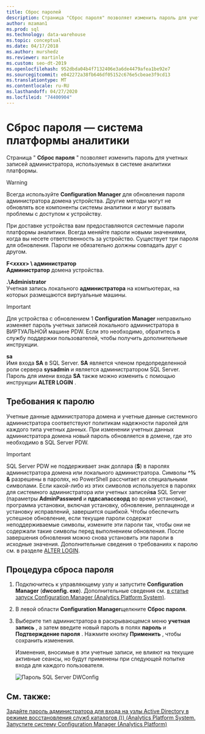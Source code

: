 ```yaml
---
title: Сброс паролей
description: Страница "Сброс пароля" позволяет изменить пароль для учетных записей администратора, используемых в системе аналитики платформы.
author: mzaman1
ms.prod: sql
ms.technology: data-warehouse
ms.topic: conceptual
ms.date: 04/17/2018
ms.author: murshedz
ms.reviewer: martinle
ms.custom: seo-dt-2019
ms.openlocfilehash: 952dbda04b4f7132406e3a6de4479afea1be92e7
ms.sourcegitcommit: e042272a38fb646df05152c676e5cbeae3f9cd13
ms.translationtype: MT
ms.contentlocale: ru-RU
ms.lasthandoff: 04/27/2020
ms.locfileid: "74400904"
---
```

# <a name="password-reset---analytics-platform-system"></a>Сброс пароля — система платформы аналитики
Страница " **Сброс пароля** " позволяет изменить пароль для учетных записей администратора, используемых в системе аналитики платформы.  
  
> [!WARNING]  
> Всегда используйте **Configuration Manager** для обновления пароля администратора домена устройства. Другие методы могут не обновлять все компоненты системы аналитики и могут вызвать проблемы с доступом к устройству.  
  
При доставке устройства вам предоставляются системные пароли платформы аналитики. Всегда меняйте пароли новыми значениями, когда вы несете ответственность за устройство. Существует три пароля для обновления. Пароли не обязательно должны совпадать друг с другом.  
  
**F<*xxxx*> \ администратор**  
**Администратор** домена устройства.  
  
**.\Administrator**  
Учетная запись локального **администратора** на компьютерах, на которых размещаются виртуальные машины.  
  
> [!IMPORTANT]  
> Для устройства с обновлением 1 **Configuration Manager** неправильно изменяет пароль учетных записей локального администратора в ВИРТУАЛЬНОЙ машине PDW. Если это необходимо, обратитесь в службу поддержки пользователей, чтобы получить дополнительные инструкции.  
  
**sa**  
Имя входа **SA** в SQL Server. **SA** является членом предопределенной роли сервера **sysadmin** и является администратором SQL Server. Пароль для имени входа **SA** также можно изменить с помощью инструкции **ALTER LOGIN** .  
  
## <a name="password-requirements"></a>Требования к паролю  
Учетные данные администратора домена и учетные данные системного администратора соответствуют политикам надежности паролей для каждого типа учетных данных. При изменении учетных данных администратора домена новый пароль обновляется в домене, где это необходимо в SQL Server PDW.  
  
> [!IMPORTANT]  
> SQL Server PDW не поддерживает знак доллара (**$**) в паролях администратора домена или локального администратора. Символы **^% &** разрешены в паролях, но PowerShell рассчитает их специальными символами. Если какой-либо из этих символов используется в паролях для системного администратора или учетных записей**sa** SQL Server (параметры **AdminPassword** и **пдвсапассворд** во время установки), программа установки, включая установку, обновление, реплаценоде и установку исправлений, завершится ошибкой. Чтобы обеспечить успешное обновление, если текущие пароли содержат неподдерживаемые символы, измените эти пароли так, чтобы они не содержали такие символы перед выполнением обновления. После завершения обновления можно снова установить эти пароли в исходные значения. Дополнительные сведения о требованиях к паролю см. в разделе [ALTER LOGIN](../t-sql/statements/alter-login-transact-sql.md).  
  
## <a name="to-reset-a-password"></a>Процедура сброса пароля  
  
1.  Подключитесь к управляющему узлу и запустите **Configuration Manager** (**dwconfig. exe**). Дополнительные сведения см. [в статье запуск Configuration Manager &#40;Analytics Platform System&#41;](launch-the-configuration-manager.md).  
  
2.  В левой области **Configuration Manager**щелкните **Сброс пароля**.  
  
3.  Выберите тип администратора в раскрывающемся меню **учетная запись** , а затем введите новый пароль в полях **пароль** и **Подтверждение пароля** . Нажмите кнопку **Применить** , чтобы сохранить изменения.  
  
    Изменения, вносимые в эти учетные записи, не влияют на текущие активные сеансы, но будут применены при следующей попытке входа для каждого пользователя.  
  
    ![Пароль SQL Server DWConfig](./media/password-reset/SQL_Server_PDW_DWConfig_TopPW.png "SQL_Server_PDW_DWConfig_TopPW")  
  
## <a name="see-also"></a>См. также:  
[Задайте пароль администратора для входа на узлы Active Directory в режиме восстановления служб каталогов &#40;&#41;&#41; &#40;Analytics Platform System.](set-admin-password-for-logging-on-to-ad-nodes-in-directory-services-restore-mode.md)  
[Запустите систему Configuration Manager &#40;Analytics Platform&#41;](launch-the-configuration-manager.md)  
  
